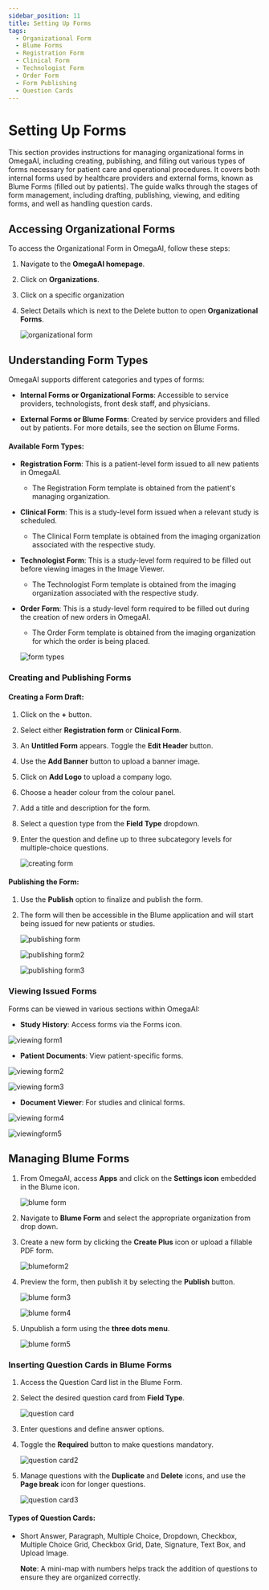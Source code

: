 ```yaml
---
sidebar_position: 11
title: Setting Up Forms
tags:
  - Organizational Form
  - Blume Forms
  - Registration Form
  - Clinical Form
  - Technologist Form
  - Order Form
  - Form Publishing
  - Question Cards
---
```

# Setting Up Forms

This section provides instructions for managing organizational forms in OmegaAI, including creating, publishing, and filling out various types of forms necessary for patient care and operational procedures. It covers both internal forms used by healthcare providers and external forms, known as Blume Forms (filled out by patients). The guide walks through the stages of form management, including drafting, publishing, viewing, and editing
forms, and well as handling question cards.

## Accessing Organizational Forms

To access the Organizational Form in OmegaAI, follow these steps:

1.  Navigate to the **OmegaAI homepage**.

2.  Click on **Organizations**.

3.  Click on a specific organization

4.  Select Details which is next to the Delete button to open
    **Organizational Forms**.

    ![organizational form](./img/organizationalforms.png)

## Understanding Form Types

OmegaAI supports different categories and types of forms:

- **Internal Forms or Organizational Forms**: Accessible to service
  providers, technologists, front desk staff, and physicians.

- **External Forms or Blume Forms**: Created by service providers and
  filled out by patients. For more details, see the section on Blume
  Forms.

#### Available Form Types:

- **Registration Form**: This is a patient-level form issued to all new patients in OmegaAI.
  - The Registration Form template is obtained from the patient's managing organization.

- **Clinical Form**: This is a study-level form issued when a relevant study is scheduled.
  - The Clinical Form template is obtained from the imaging organization associated with the respective study. 

- **Technologist Form**: This is a study-level form required to be filled out before viewing images in the Image Viewer.
  - The Technologist Form template is obtained from the imaging organization associated with the respective study. 
  
- **Order Form**: This is a study-level form required to be filled out during the creation of new orders in OmegaAI.
  - The Order Form template is obtained from the imaging organization for which the order is being placed.

  ![form types](./img/formtypes.png)

### Creating and Publishing Forms

#### Creating a Form Draft:

1.  Click on the **+** button.

2.  Select either **Registration form** or **Clinical Form**.

3.  An **Untitled Form** appears. Toggle the **Edit Header** button.

4.  Use the **Add Banner** button to upload a banner image.

5.  Click on **Add Logo** to upload a company logo.

6.  Choose a header colour from the colour panel.

7.  Add a title and description for the form.

8.  Select a question type from the **Field Type** dropdown.

9.  Enter the question and define up to three subcategory levels for
    multiple-choice questions.

    ![creating form](./img/creatingform.png)

#### Publishing the Form:

1.  Use the **Publish** option to finalize and publish the form.

2.  The form will then be accessible in the Blume application and will
    start being issued for new patients or studies.

    ![publishing form](./img/publishingform.png)
    
    ![publishing form2](./img/publishingform2.png)

    ![publishing form3](./img/publishingform3.png)

### Viewing Issued Forms

Forms can be viewed in various sections within OmegaAI:

- **Study History**: Access forms via the Forms icon.

 ![viewing form1](./img/viewingform1.png)


- **Patient Documents**: View patient-specific forms.

 ![viewing form2](./img/viewingform2.png)

 ![viewing form3](./img/viewingform3.png)

- **Document Viewer**: For studies and clinical forms.

 ![viewing form4](./img/viewingform4.png)

 ![viewingform5](./img/viewingform5.png)

## Managing Blume Forms

1.  From OmegaAI, access **Apps** and click on the **Settings icon**
    embedded in the Blume icon.

    ![blume form](./img/blumeform.png)

2.  Navigate to **Blume Form** and select the appropriate organization
    from drop down.

3.  Create a new form by clicking the **Create Plus** icon or upload a
    fillable PDF form.

    ![blumeform2](./img/blumeform2.png)

4.  Preview the form, then publish it by selecting the **Publish**
    button.

    ![blume form3](./img/blumeform3.png)

    ![blume form4](./img/blumeform4.png)

5.  Unpublish a form using the **three dots menu**.

    ![blume form5](./img/blumeform5.png)

### Inserting Question Cards in Blume Forms

1.  Access the Question Card list in the Blume Form.

2.  Select the desired question card from **Field Type**.

    ![question card](./img/questioncard.png)

3.  Enter questions and define answer options.

4.  Toggle the **Required** button to make questions mandatory.

    ![question card2](./img/questioncard2.png)

5.  Manage questions with the **Duplicate** and **Delete** icons, and
    use the **Page break** icon for longer questions.

    ![question card3](./img/questioncard3.png)

#### Types of Question Cards:

- Short Answer, Paragraph, Multiple Choice, Dropdown, Checkbox, Multiple
  Choice Grid, Checkbox Grid, Date, Signature, Text Box, and Upload
  Image.

  **Note**: A mini-map with numbers helps track the addition of
questions to ensure they are organized correctly.
